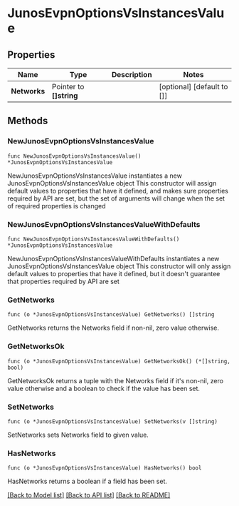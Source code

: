 # JunosEvpnOptionsVsInstancesValue

## Properties

Name | Type | Description | Notes
------------ | ------------- | ------------- | -------------
**Networks** | Pointer to **[]string** |  | [optional] [default to []]

## Methods

### NewJunosEvpnOptionsVsInstancesValue

`func NewJunosEvpnOptionsVsInstancesValue() *JunosEvpnOptionsVsInstancesValue`

NewJunosEvpnOptionsVsInstancesValue instantiates a new JunosEvpnOptionsVsInstancesValue object
This constructor will assign default values to properties that have it defined,
and makes sure properties required by API are set, but the set of arguments
will change when the set of required properties is changed

### NewJunosEvpnOptionsVsInstancesValueWithDefaults

`func NewJunosEvpnOptionsVsInstancesValueWithDefaults() *JunosEvpnOptionsVsInstancesValue`

NewJunosEvpnOptionsVsInstancesValueWithDefaults instantiates a new JunosEvpnOptionsVsInstancesValue object
This constructor will only assign default values to properties that have it defined,
but it doesn't guarantee that properties required by API are set

### GetNetworks

`func (o *JunosEvpnOptionsVsInstancesValue) GetNetworks() []string`

GetNetworks returns the Networks field if non-nil, zero value otherwise.

### GetNetworksOk

`func (o *JunosEvpnOptionsVsInstancesValue) GetNetworksOk() (*[]string, bool)`

GetNetworksOk returns a tuple with the Networks field if it's non-nil, zero value otherwise
and a boolean to check if the value has been set.

### SetNetworks

`func (o *JunosEvpnOptionsVsInstancesValue) SetNetworks(v []string)`

SetNetworks sets Networks field to given value.

### HasNetworks

`func (o *JunosEvpnOptionsVsInstancesValue) HasNetworks() bool`

HasNetworks returns a boolean if a field has been set.


[[Back to Model list]](../README.md#documentation-for-models) [[Back to API list]](../README.md#documentation-for-api-endpoints) [[Back to README]](../README.md)



